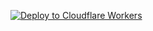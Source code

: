[![Deploy to Cloudflare Workers](https://deploy.workers.cloudflare.com/button)](https://deploy.workers.cloudflare.com/?url=https://github.com/mertbulan/uncle-tim)
